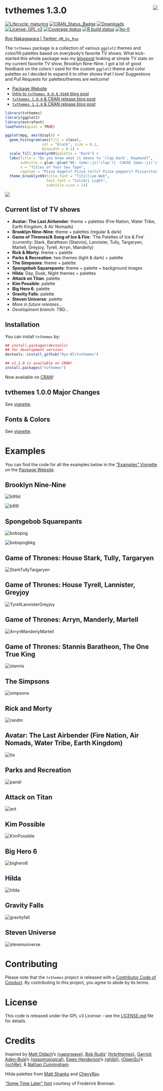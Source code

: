 
<!-- README.md is generated from README.Rmd. Please edit that file -->

# tvthemes 1.3.0 <img src="man/figures/logo.png" align="right" style="padding-left:10px;background-color:white;" />

<!-- badges: start -->

[![Lifecycle:
maturing](https://img.shields.io/badge/lifecycle-maturing-blue.svg)](https://www.tidyverse.org/lifecycle/#maturing)
[![CRAN\_Status\_Badge](http://www.r-pkg.org/badges/version/tvthemes)](https://CRAN.R-project.org/package=tvthemes)
[![Downloads](http://cranlogs.r-pkg.org/badges/tvthemes)](https://cran.r-project.org/package=tvthemes)
[![License: GPL
v3](https://img.shields.io/badge/License-GPLv3-blue.svg)](https://www.gnu.org/licenses/gpl-3.0)
[![Coverage
status](https://codecov.io/gh/Ryo-N7/tvthemes/branch/master/graph/badge.svg)](https://codecov.io/gh/Ryo-N7/tvthemes?branch=master/)
[![R build
status](https://github.com/Ryo-N7/tvthemes/workflows/R-CMD-check/badge.svg)](https://github.com/Ryo-N7/tvthemes/actions)
[![ko-fi](https://ko-fi.com/img/githubbutton_sm.svg)](https://ko-fi.com/O4O342A2A)
<!-- badges: end -->

[Ryo Nakagawara | Twitter: `@R_by_Ryo`](https://twitter.com/R_by_Ryo/)

The `tvthemes` package is a collection of various `ggplot2` themes and
color/fill palettes based on everybody’s favorite TV shows. What
kick-started this whole package was my
[blogpost](https://ryo-n7.github.io/2019-02-15-visualize-brooklyn-nine-nine/)
looking at simple TV stats on my current favorite TV show, Brooklyn
Nine-Nine. I got a lot of good feedback on the colors I used for the
custom `ggplot2` theme and color palettes so I decided to expand it to
other shows that I love\! Suggestions and Pull Requests for
palettes/themes are welcome\!

  - [Package Website](https://ryo-n7.github.io/tvthemes/)
  - [Intro to `tvthemes 0.0.0.9100` blog
    post](https://ryo-n7.github.io/2019-05-16-introducing-tvthemes-package/)
  - [`tvthemes 1.0.0` & CRAN release blog
    post](https://ryo-n7.github.io/2019-09-06-tvthemes-CRAN-announcement/)
  - [`tvthemes 1.1.0` & CRAN release blog
    post](https://ryo-n7.github.io/2019-11-04-tvthemes-1.1.0-announcement/)

<!-- end list -->

``` r
library(tvthemes)
library(ggplot2)
library(extrafont)
loadfonts(quiet = TRUE)

ggplot(mpg, aes(displ)) +
  geom_histogram(aes(fill = class), 
                 col = "black", size = 0.1,
                 binwidth = 0.1) +
  scale_fill_brooklyn99(palette = "Dark") +
  labs(title = "Do you know what it means to 'clap back', Raymond?",
       subtitle = glue::glue("BE- {emo::ji('clap')} -CAUSE {emo::ji('clap')} I {emo::ji('clap')} DO {emo::ji('clap')} !"),
       x = "Titles of Your Sex Tape",
       caption = "Pizza bagels? Pizza rolls? Pizza poppers? Pizzaritos? Pizza pockets?") +
  theme_brooklyn99(title.font = "Titillium Web",
                   text.font = "Calibri Light",
                   subtitle.size = 14)
```

![](man/figures/README-b99header-1.png)

## Current list of TV shows

  - **Avatar: The Last Airbender**: theme + palettes (Fire Nation, Water
    Tribe, Earth Kingdom, & Air Nomads)
  - **Brooklyn Nine-Nine**: theme + palettes (regular & dark)
  - **Game of Thrones/A Song of Ice & Fire**: ‘The Palettes of Ice &
    Fire’ (currently: Stark, Baratheon (Stannis), Lannister, Tully,
    Targaryen, Martell, Greyjoy, Tyrell, Arryn, Manderly)
  - **Rick & Morty**: theme + palette
  - **Parks & Recreation**: two themes (light & dark) + palette
  - **The Simpsons**: theme + palette
  - **Spongebob Squarepants**: theme + palette + background images
  - **Hilda**: Day, Dusk, Night themes + palettes
  - **Attack on Titan**: palette
  - **Kim Possible**: palette
  - **Big Hero 6**: palette
  - **Gravity Falls**: palette
  - **Steven Universe**: palette
  - *More in future releases…*
  - *Development branch*: TBD…

## Installation

You can install `tvthemes` by:

``` r
## install.packages(devtools)
## for development version:
devtools::install_github("Ryo-N7/tvthemes")

## v1.1.0 is available on CRAN!
install.packages("tvthemes")
```

Now available on [CRAN](https://CRAN.R-project.org/package=tvthemes)\!

## tvthemes 1.0.0 Major Changes

See
[vignette](https://ryo-n7.github.io/tvthemes/articles/tvthemes-1_0_0.html).

## Fonts & Colors

See
[vignette](https://ryo-n7.github.io/tvthemes/articles/fonts-and-colors.html).

# Examples

You can find the code for all the examples below in the [“Examples”
Vignette](https://ryo-n7.github.io/tvthemes/articles/examples.html) on
the [Package Website](https://ryo-n7.github.io/tvthemes/).

## Brooklyn Nine-Nine

![b99d](man/figures/b99_plot.png)

![b99l](man/figures/b99regpal_plot.png)

## Spongebob Squarepants

![bobspog](man/figures/sponge_plot.png)

![bobspogbkg](man/figures/bobspog.bg.png)

## Game of Thrones: House Stark, Tully, Targaryen

![StarkTullyTargaryen](man/figures/starktullytargaryen.png)

## Game of Thrones: House Tyrell, Lannister, Greyjoy

![TyrellLannisterGreyjoy](man/figures/tyrelllannistergreyjoy.png)

## Game of Thrones: Arryn, Manderly, Martell

![ArrynManderlyMartell](man/figures/arrynmanderlymartell.png)

## Game of Thrones: Stannis Baratheon, The One True King

![stannis](man/figures/stannis.png)

## The Simpsons

![simpsons](man/figures/simpsons_plot.png)

## Rick and Morty

![randm](man/figures/rickmorty_plot.png)

## Avatar: The Last Airbender (Fire Nation, Air Nomads, Water Tribe, Earth Kingdom)

![tla](man/figures/lastairbender.png)

## Parks and Recreation

![pandr](man/figures/parksandrec_both.png)

## Attack on Titan

![aot](man/figures/attackontitan.png)

## Kim Possible

![KimPossible](man/figures/kimpossible.png)

## Big Hero 6

![bighero6](man/figures/bighero6.png)

## Hilda

![hilda](man/figures/hilda.png)

## Gravity Falls

![gravityfall](man/figures/gravityfalls.png)

## Steven Universe

![stevenuniverse](man/figures/stevenuniverse.png)

# Contributing

Please note that the `tvthemes` project is released with a [Contributor
Code of
Conduct](https://github.com/Ryo-N7/tvthemes/blob/master/CODE_OF_CONDUCT.md).
By contributing to this project, you agree to abide by its terms.

# License

This code is released under the GPL v3 License - see the
[LICENSE.md](https://github.com/Ryo-N7/tvthemes/blob/master/LICENSE.md)
file for details.

# Credits

Inspired by [Matt Oldach](https://twitter.com/MattOldach/)‘s
[{vaporwave}](https://github.com/moldach/vapoRwave/), [Bob
Rudis](https://twitter.com/hrbrmstr/)’
[{hrbrthemes}](https://github.com/hrbrmstr/hrbrthemes/), [Garrick
Aden-Buie](https://twitter.com/grrrck/)’s
[{ggpomological}](https://github.com/gadenbuie/ggpomological/), [Ewen
Henderson](https://twitter.com/ewen_/)’s
[{ghibli}](https://github.com/ewenme/ghibli/),
[rOpenSci](https://github.com/ropenscilabs/)’s
[{ochRe}](https://github.com/ropenscilabs/ochRe/), & [Nathan
Cunningham](http://www.nathancunn.com/2017-07-16-simpsons-characters/).

Hilda palettes from [Matt
Shanks](http://www.mattshanks.com.au/colour-palette-reference-hilda/)
and [ChevyRay](https://pbs.twimg.com/media/DoeR9edWwAMG2hW.png).

[“Some Time Later” font](https://github.com/ctrlcctrlv/some-time-later)
courtesy of Frederick Brennan.
